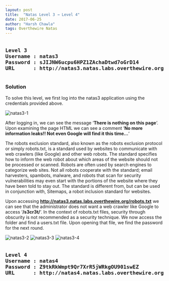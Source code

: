 ```yaml
---
layout: post
title:  "Natas Level 3 → Level 4"
date: 2017-06-25
author: "Harsh Chawla"
tags: Overthewire Natas
---
```

<pre><h3><b>Level 3
Username : natas3
Password : sJIJNW6ucpu6HPZ1ZAchaDtwd7oGrD14
URL      : http://natas3.natas.labs.overthewire.org</b></h3></pre>
### Solution

To solve this level, we first log into the natas3 application using the credentials provided above.

![natas3-1](https://securitytimes.files.wordpress.com/2017/06/7-10-2017-3-06-48-pm.png?w=663)

After logging in, we can see the message ‘**There is nothing on this page**‘. Upon examining the page HTML we can see a comment ‘**No more information leaks!! Not even Google will find it this time…**‘

The robots exclusion standard, also known as the robots exclusion protocol or simply robots.txt, is a standard used by websites to communicate with web crawlers (like Google) and other web robots. The standard specifies how to inform the web robot about which areas of the website should not be processed or scanned. Robots are often used by search engines to categorize web sites. Not all robots cooperate with the standard; email harvesters, spambots, malware, and robots that scan for security vulnerabilities may even start with the portions of the website where they have been told to stay out. The standard is different from, but can be used in conjunction with, Sitemaps, a robot inclusion standard for websites.

Upon accessing **http://natas3.natas.labs.overthewire.org/robots.txt** we can see that the administrator does not want a web crawler like Google to access ‘**/s3cr3t/**‘. In the context of robots.txt files, security through obscurity is not recommended as a security technique. We now access the folder and find a users.txt file. Upon opening that file, we find the password for the next round.

![natas3-2](https://securitytimes.files.wordpress.com/2017/06/7-10-2017-3-07-46-pm.png)
![natas3-3](https://securitytimes.files.wordpress.com/2017/06/7-10-2017-3-08-14-pm.png)
![natas3-4](https://securitytimes.files.wordpress.com/2017/06/7-10-2017-3-08-39-pm.png)

<pre><h3><b>Level 4
Username : natas4
Password : Z9tkRkWmpt9Qr7XrR5jWRkgOU901swEZ
URL      : http://natas4.natas.labs.overthewire.org</b></h3></pre>
